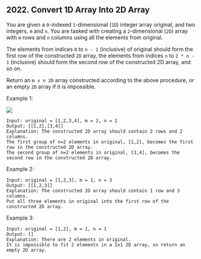 ## 2022. Convert 1D Array Into 2D Array

You are given a `0`-indexed `1`-dimensional (`1D`) integer array original, and two integers, `m` and `n`. You are tasked with creating a `2`-dimensional (`2D`) array with `m` rows and `n` columns using all the elements from original.

The elements from indices `0` to `n - 1` (inclusive) of original should form the first row of the constructed `2D` array, the elements from indices `n` to `2 * n - 1` (inclusive) should form the second row of the constructed 2D array, and so on.

Return an `m x n 2D` array constructed according to the above procedure, or an empty `2D` array if it is impossible.

Example 1:

<img src="https://assets.leetcode.com/uploads/2021/08/26/image-20210826114243-1.png" />

```
Input: original = [1,2,3,4], m = 2, n = 2
Output: [[1,2],[3,4]]
Explanation: The constructed 2D array should contain 2 rows and 2 columns.
The first group of n=2 elements in original, [1,2], becomes the first row in the constructed 2D array.
The second group of n=2 elements in original, [3,4], becomes the second row in the constructed 2D array.
```

Example 2:

```
Input: original = [1,2,3], m = 1, n = 3
Output: [[1,2,3]]
Explanation: The constructed 2D array should contain 1 row and 3 columns.
Put all three elements in original into the first row of the constructed 2D array.
```

Example 3:

```
Input: original = [1,2], m = 1, n = 1
Output: []
Explanation: There are 2 elements in original.
It is impossible to fit 2 elements in a 1x1 2D array, so return an empty 2D array.
```
